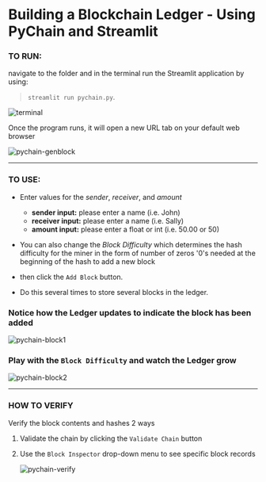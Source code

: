 # Building a Blockchain Ledger - Using PyChain and Streamlit


### **TO RUN:**
navigate to the folder and in the terminal run the Streamlit application by using:
> `streamlit run pychain.py`.

![terminal](images/terminal.PNG)

Once the program runs, it will open a new URL tab on your default web browser

![pychain-genblock](images/pychain-genblock.PNG)

---
### **TO USE:**
- Enter values for the *sender*, *receiver*, and *amount*
    - **sender input:** please enter a name (i.e. John) 
    - **receiver input:** please enter a name (i.e. Sally) 
    - **amount input:** please enter a float or int (i.e. 50.00 or 50) 
- You can also change the *Block Difficulty* which determines the hash difficulty for the miner in the form of number of zeros '0's needed at the beginning of the hash to add a new block
- then click the `Add Block` button. 

- Do this several times to store several blocks in the ledger.

### Notice how the Ledger updates to indicate the block has been added

![pychain-block1](images/pychain-block1.PNG)

### Play with the `Block Difficulty` and watch the Ledger grow
![pychain-block2](images/pychain-block2.PNG)

---
### **HOW TO VERIFY**
Verify the block contents and hashes 2 ways
1. Validate the chain by clicking the `Validate Chain` button
2. Use the `Block Inspector` drop-down menu to see specific block records

    ![pychain-verify](images/pychain-verify.PNG)

